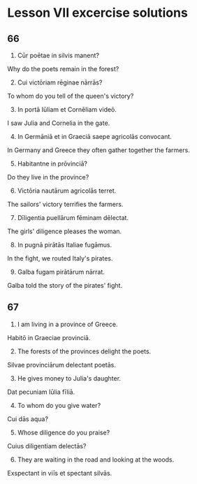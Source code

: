 # Lesson VII excercise solutions

## 66

1. Cūr poētae in silvis manent?

Why do the poets remain in the forest?

2. Cui victōriam rēginae nārrās?

To whom do you tell of the queen's victory?

3. In portā Iūliam et Cornēliam videō.

I saw Julia and Cornelia in the gate.

4. In Germāniā et in Graeciā saepe agricolās convocant.

In Germany and Greece they often gather together the farmers.

5. Habitantne in prōvinciā?

Do they live in the province?

6. Victōria nautārum agricolās terret.

The sailors' victory terrifies the farmers.

7. Dīligentia puellārum fēminam dēlectat.

The girls' diligence pleases the woman.

8. In pugnā pirātās Italiae fugāmus.

In the fight, we routed Italy's pirates.

9. Galba fugam pirātārum nārrat.

Galba told the story of the pirates' fight.

## 67

1. I am living in a province of Greece.

Habitō in Graeciae provinciā.

2. The forests of the provinces delight the poets.

Silvae provinciārum delectant poetās.

3. He gives money to Julia's daughter.

Dat pecuniam Iūlia fīliā.

4. To whom do you give water?

Cui dās aqua?

5. Whose diligence do you praise?

Cuius diligentiam delectās?

6. They are waiting in the road and looking at the woods.

Exspectant in viīs et spectant silvās. 
